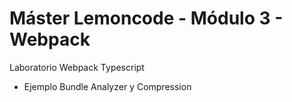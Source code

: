 # Máster Lemoncode - Módulo 3 - Webpack
Laboratorio Webpack Typescript
 - Ejemplo Bundle Analyzer y Compression
